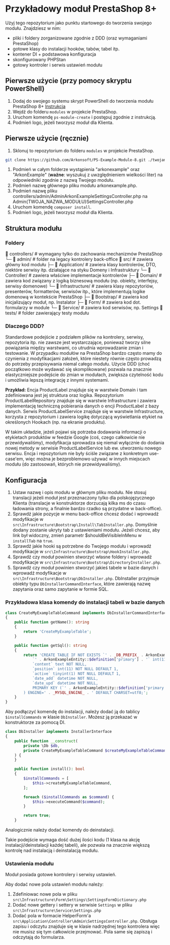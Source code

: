 # Przykładowy moduł PrestaShop 8+

Użyj tego repozytorium jako punktu startowego do tworzenia swojego modułu. Znajdziesz w nim: 

- pliki i foldery zorganizowane zgodnie z DDD (oraz wymaganiami PrestaShop)
- gotowe klasy do instalacji hooków, tabów, tabel itp.
- kontener DI + podstawowa konfiguracja
- skonfigurowany PHPStan
- gotowy kontroler i serwis ustawień modułu

## Pierwsze użycie (przy pomocy skryptu PowerShell)

1. Dodaj do swojego systemu skrypt PowerShell do tworzenia modułu PrestaShop 8+ [Instrukcja](https://wiki.arkonsoft.pl/prestashop/modules/create-module-script.html)
1. Wejdź do folderu `modules` w projekcie PrestaShop.
1. Uruchom komendę `ps-module-create` i postępuj zgodnie z instrukcją.
1. Podmień logo, jeżeli tworzysz moduł dla Klienta.

## Pierwsze użycie (ręcznie)

1. Sklonuj to repozytorium do folderu `modules` w projekcie PrestaShop. 
```bash
git clone https://github.com/Arkonsoft/PS-Example-Module-8.git ./twojanazwamodulu
```
1. Podmień w całym folderze wystąpienia "arkonexample" oraz "ArkonExample" (**ważne**: wyszukuj z uwzględnieniem wielkości liter) na odpowiedniki zgodnie z nazwą Twojego modułu.
1. Podmień nazwę głównego pliku modułu arkonexample.php.
1. Podmień nazwę pliku controllers/admin/AdminArkonExampleSettingsController.php na Admin{TWOJA_NAZWA_MODUŁU}SettingsController.php
1. Uruchom komendę `composer install`.
1. Podmień logo, jeżeli tworzysz moduł dla Klienta.

## Struktura modułu

### Foldery

📁 controllers/                                  # wymagany tylko do zachowania mechanizmów PrestaShop
   └─ 📁 admin/                                  # folder na legacy kontrolery back-office
📁 src/                                          # zawiera główny kod modułu
   ├─ 📁 Application/                            # zawiera klasy kontrolerów, DTO, niektóre serwisy itp. działające na styku Domeny i Infrastruktury
      └─ 📁 Controller/                          # zawiera właściwe implementacje kontrolerów
   ├─ 📁 Domain/                                 # zawiera kod związany z logiką biznesową modułu (np. obiekty, interfejsy, serwisy domenowe)
   └─ 📁 Infrastructure/                         # zawiera klasy repozytoriów, presenterów, formatterów, serwisów itp., które implementują logike domenową w kontekście PrestaShop
       ├─ 📁 Bootstrap/                          # zawiera kod inicjalizujący moduł, np. Instalator
       ├─ 📁 Form/                               # zawiera kod dot. formularzy w module
       └─ 📁 Service/                            # zawiera kod serwisów, np. Settings
📁 tests/                                        # folder zawierający testy modułu

### Dlaczego DDD?

Standardowe podejście z podziałem plików na kontrolery, serwisy, repozytoria itp. nie zawsze jest wystarczające, ponieważ tworzy silne powiązania między warstwami, co utrudnia wprowadzanie zmian i testowanie. W przypadku modułów na PrestaShop bardzo często mamy do czynienia z modyfikacjami założeń, które niestety równie często prowadzą do potrzeby przepisywania niemal całego modułu. Użycie DDD (choć początkowo może wydawać się skomplikowane) pozwala na znacznie elastyczniejsze podejście do zmian w modułach, zwiększa czytelność kodu i umożliwia lepszą integrację z innymi systemami. 

**Przykład:**
Encja ProductLabel znajduje się w warstwie Domain i tam zdefiniowana jest jej struktura oraz logika. 
Repozytorium ProductLabelRepository znajduje się w warstwie Infrastructure i zawiera implementację techniczną pobierania danych o encji ProductLabel z bazy danych. 
Serwis ProductLabelService znajduje się w warstwie Infrastructure, korzysta z repozytorium i zawiera logikę dotyczącą wyświetlania etykiet na określonych Hookach (np. na ekranie produktu).

W takim układzie, jeżeli pojawi się potrzeba dodawania informacji o etykietach produktów w feedzie Google (coś, czego całkowicie nie przewidywaliśmy), modyfikacja sprowadza się niemal wyłącznie do dodania nowej metody w serwisie ProductLabelService lub ew. utworzeniu nowego serwisu. Encja i repozytorium nie były ściśle związane z konkretnym use-case'em, więc można je bezproblemowo używać w innych miejscach modułu (do zastosowań, których nie przewidywaliśmy).

## Konfiguracja

1. Ustaw nazwę i opis modułu w głównym pliku modułu. Nie stosuj translacji jeżeli moduł jest przeznaczony tylko dla polskojęzycznego Klienta (translacje w konstruktorze dorzucają kilka ms do czasu ładowania strony, a finalnie bardzo rzadko są przydatne w back-office).
2. Sprawdź jakie pozycje w menu back-office chcesz dodać i wprowadź modyfikacje w `src\Infrastructure\Bootstrap\Install\TabInstaller.php`. Domyślnie dodany zostanie ukryty tab z ustawieniami modułu. Jeżeli chcesz, aby link był widoczny, zmień parametr $shouldBeVisibleInMenu w `installTab` na `true`.
3. Sprawdź jakie hooki są potrzebne do Twojego modułu i wprowadź modyfikacje w `src\Infrastructure\Bootstrap\HookInstaller.php`.
4. Sprawdź czy moduł powinien stworzyć własne foldery i wprowadź modyfikacje w `src\Infrastructure\Bootstrap\DirectoryInstaller.php`.
5. Sprawdź czy moduł powinien stworzyć jakieś tabele w bazie danych i wprowadź modyfikacje w `src\Infrastructure\Bootstrap\DbInstaller.php`. DbInstaller przyjmuje obiekty typu `DbInstallerCommandInterface`, które zawierają nazwę zapytania oraz samo zapytanie w formie SQL.

### Przykładowa klasa komendy do instalacji tabeli w bazie danych

```php
class CreateMyExampleTableCommand implements DbInstallerCommandInterface
{
    public function getName(): string
    {
        return 'CreateMyExampleTable';
    }

    public function getSql(): string
    {
        return 'CREATE TABLE IF NOT EXISTS `' . _DB_PREFIX_ . ArkonExampleEntity::$definition['table'] . '` (
            `' . ArkonExampleEntity::$definition['primary'] . '` int(11) NOT NULL AUTO_INCREMENT,
            `content` text NOT NULL,
            `position` int(11) NOT NULL DEFAULT 1,
            `active` tinyint(1) NOT NULL DEFAULT 1,
            `date_add` datetime NOT NULL,
            `date_upd` datetime NOT NULL,
            PRIMARY KEY (`' . ArkonExampleEntity::$definition['primary'] . '`)
        ) ENGINE=' . _MYSQL_ENGINE_ . ' DEFAULT CHARSET=utf8;';
    }
}
```

Aby podłączyć komendę do instalacji, należy dodać ją do tablicy `$installCommands` w klasie `DbInstaller`. Możesz ją przekazać w konstruktorze za pomocą DI.

```php
class DbInstaller implements InstallerInterface
{
    public function __construct(
        private \Db $db,
        private CreateMyExampleTableCommand $createMyExampleTableCommand,
    ) {
    }

    public function install(): bool
    {
        $installCommands = [
            $this->createMyExampleTableCommand,
        ];

        foreach ($installCommands as $command) {
            $this->executeCommand($command);
        }

        return true;
    }
```

Analogicznie należy dodać komendy do deinstalacji.

Takie podejście wymaga dość dużej ilości kodu (1 klasa na akcję instalacji/deinstalacji każdej tabeli), ale pozwala na znacznie większą kontrolę nad instalacją i deinstalacją modułu.

### Ustawienia modułu

Moduł posiada gotowe kontrolery i serwisy ustawień. 

Aby dodać nowe pola ustawień modułu należy:
1. Zdefiniowac nowe pola w pliku `src\Infrastructure\Form\Settings\SettingsFormDictionary.php`
2. Dodać nowe gettery i settery w serwisie `Settings` w pliku `src\Infrastructure\Service\Settings.php`
3. Dodać pola w formacie HelperForm'a `src\Application\Controller\Admin\SettingsController.php`. Obsługa zapisu i odczytu znajduje się w klasie nadrzędnej tego kontrolera więc nie musisz się tym całkowicie przejmować. Pola same się zapiszą i odczytają do formularza.